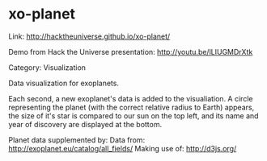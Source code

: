 xo-planet
=========

Link: http://hacktheuniverse.github.io/xo-planet/

Demo from Hack the Universe presentation: http://youtu.be/lLIUGMDrXtk

Category: Visualization

Data visualization for exoplanets.

Each second, a new exoplanet's data is added to the visualiation.
A circle representing the planet (with the correct relative radius to Earth) appears, the size of it's star is compared to our sun on the top left, and its name and year of discovery are displayed at the bottom.

Planet data supplemented by:
Data from: http://exoplanet.eu/catalog/all_fields/
Making use of: http://d3js.org/
